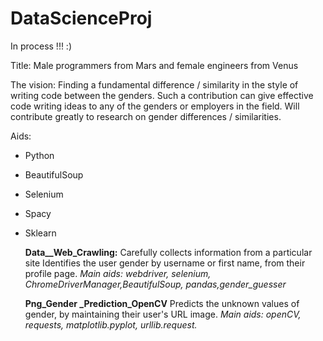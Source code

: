 # DataScienceProj

In process  !!! :)

Title:
Male programmers from Mars and female engineers from Venus


The vision:
Finding a fundamental difference / similarity in the style of writing code between the genders.
Such a contribution can give effective code writing ideas to any of the genders or employers in the field.
Will contribute greatly to research on gender differences / similarities.


Aids:
* Python
* BeautifulSoup
* Selenium
* Spacy
* Sklearn



   **Data__Web_Crawling:**
   Carefully collects information from a particular site
   Identifies the user gender by username or first name, from their profile page.
   *Main aids: webdriver, selenium, ChromeDriverManager,BeautifulSoup, pandas,gender_guesser*


   **Png_Gender _Prediction_OpenCV**
   Predicts the unknown values of gender, by maintaining their user's URL image. 
   *Main aids: openCV, requests, matplotlib.pyplot, urllib.request.*
